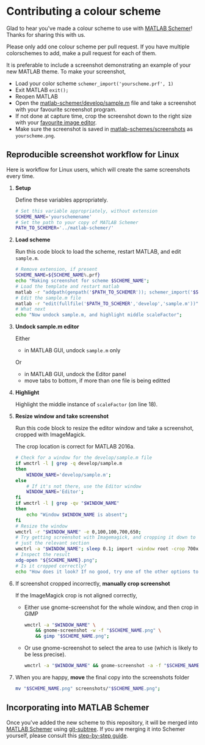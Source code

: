 Contributing a colour scheme
============================

Glad to hear you've made a colour scheme to use with [MATLAB Schemer]!
Thanks for sharing this with us.

Please only add one colour scheme per pull request.
If you have multiple colorschemes to add, make a pull request for each of them.

It is preferable to include a screenshot demonstrating an example of your new MATLAB theme.
To make your screenshot, 

- Load your color scheme `schemer_import('yourscheme.prf', 1)`
- Exit MATLAB `exit();`
- Reopen MATLAB
- Open the [matlab-schemer/develop/sample.m] file and take a screenshot with your favourite screenshot program.
- If not done at capture time, crop the screenshot down to the right size with your [favourite image editor].
- Make sure the screenshot is saved in [matlab-schemes/screenshots] as `yourscheme.png`.


Reproducible screenshot workflow for Linux
------------------------------------------

Here is workflow for Linux users, which will create the same screenshots
every time.

1.  **Setup**

    Define these variables appropriately.

    ```bash
    # Set this variable appropriately, without extension
    SCHEME_NAME='yourschemename'
    # Set the path to your copy of MATLAB Schemer
    PATH_TO_SCHEMER='../matlab-schemer/'
    ```

2.  **Load scheme**

    Run this code block to load the scheme, restart MATLAB, and edit
    `sample.m`.

    ```bash
    # Remove extension, if present
    SCHEME_NAME=${SCHEME_NAME%.prf}
    echo "Making screenshot for scheme $SCHEME_NAME";
    # Load the template and restart matlab
    matlab -r "addpath(genpath('$PATH_TO_SCHEMER')); schemer_import('$SCHEME_NAME.prf',1); exit;";
    # Edit the sample.m file
    matlab -r "edit(fullfile('$PATH_TO_SCHEMER','develop','sample.m'))" &
    # What next
    echo "Now undock sample.m, and highlight middle scaleFactor";
    ```

3.  **Undock sample.m editor**

    Either
    - in MATLAB GUI, undock `sample.m` only

    Or
    - in MATLAB GUI, undock the Editor panel
    - move tabs to bottom, if more than one file is being editted

4.  **Highlight**

    Highlight the middle instance of `scaleFactor` (on line 18).

5.  **Resize window and take screenshot**

    Run this code block to resize the editor window and take a screenshot,
    cropped with ImageMagick.

    The crop location is correct for MATLAB 2016a.

    ```bash
    # Check for a window for the develop/sample.m file
    if wmctrl -l | grep -q develop/sample.m
    then
        WINDOW_NAME='develop/sample.m';
    else
        # If it's not there, use the Editor window
        WINDOW_NAME='Editor';
    fi
    if wmctrl -l | grep -qv "$WINDOW_NAME"
    then
        echo "Window $WINDOW_NAME is absent";
    fi
    # Resize the window
    wmctrl -r "$WINDOW_NAME" -e 0,100,100,700,650;
    # Try getting screenshot with Imagemagick, and cropping it down to the
    # just the relevant section
    wmctrl -a "$WINDOW_NAME"; sleep 0.1; import -window root -crop 700x379+100+249 +repage "${SCHEME_NAME}.png";
    # Inspect the result
    xdg-open "${SCHEME_NAME}.png";
    # Is it cropped correctly?
    echo "How does it look? If no good, try one of the other options to manually crop";
    ```

6.  If screenshot cropped incorrectly, **manually crop screenshot**

    If the ImageMagick crop is not aligned correctly, 
    - Either use gnome-screenshot for the whole window, and then crop in GIMP
      ```bash
      wmctrl -a "$WINDOW_NAME" \
          && gnome-screenshot -w -f "$SCHEME_NAME.png" \
          && gimp "$SCHEME_NAME.png";
      ```

    - Or use gnome-screenshot to select the area to use (which is likely to
      be less precise).
      ```bash
      wmctrl -a "$WINDOW_NAME" && gnome-screenshot -a -f "$SCHEME_NAME.png";
      ```

7.  When you are happy, **move** the final copy into the screenshots folder

    ```bash
    mv "$SCHEME_NAME.png" screenshots/"$SCHEME_NAME.png";
    ```


Incorporating into MATLAB Schemer
---------------------------------

Once you've added the new scheme to this repository, it will be merged into
[MATLAB Schemer] using [git-subtree].
If you are merging it into Schemer yourself, please consult this
[step-by-step guide](https://github.com/scottclowe/matlab-schemer/blob/master/CONTRIBUTING.md).


  [MATLAB Schemer]: https://github.com/scottclowe/matlab-schemer
  [matlab-schemes/screenshots]: https://github.com/scottclowe/matlab-schemes/tree/master/screenshots
  [matlab-schemer/develop/sample.m]: https://github.com/scottclowe/matlab-schemer/blob/master/develop/sample.m
  [git-subtree]: https://github.com/git/git/blob/master/contrib/subtree/git-subtree.txt
  [favourite image editor]: https://www.gimp.org
